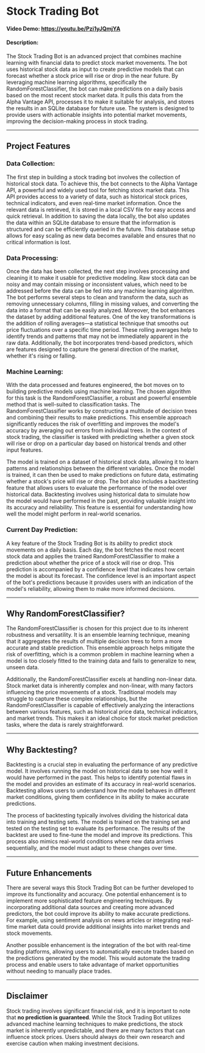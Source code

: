 # Stock Trading Bot

#### Video Demo: https://youtu.be/Pzi1yJQmjYA

#### Description:
The Stock Trading Bot is an advanced project that combines machine learning with financial data to predict stock market movements. The bot uses historical stock data as input to create predictive models that can forecast whether a stock price will rise or drop in the near future. By leveraging machine learning algorithms, specifically the RandomForestClassifier, the bot can make predictions on a daily basis based on the most recent stock market data. It pulls this data from the Alpha Vantage API, processes it to make it suitable for analysis, and stores the results in an SQLite database for future use. The system is designed to provide users with actionable insights into potential market movements, improving the decision-making process in stock trading.

---

## Project Features

### Data Collection:
The first step in building a stock trading bot involves the collection of historical stock data. To achieve this, the bot connects to the Alpha Vantage API, a powerful and widely used tool for fetching stock market data. This API provides access to a variety of data, such as historical stock prices, technical indicators, and even real-time market information. Once the relevant data is retrieved, it is stored in a local CSV file for easy access and quick retrieval. In addition to saving the data locally, the bot also updates the data within an SQLite database to ensure that the information is structured and can be efficiently queried in the future. This database setup allows for easy scaling as new data becomes available and ensures that no critical information is lost.

### Data Processing:
Once the data has been collected, the next step involves processing and cleaning it to make it usable for predictive modeling. Raw stock data can be noisy and may contain missing or inconsistent values, which need to be addressed before the data can be fed into any machine learning algorithm. The bot performs several steps to clean and transform the data, such as removing unnecessary columns, filling in missing values, and converting the data into a format that can be easily analyzed. Moreover, the bot enhances the dataset by adding additional features. One of the key transformations is the addition of rolling averages—a statistical technique that smooths out price fluctuations over a specific time period. These rolling averages help to identify trends and patterns that may not be immediately apparent in the raw data. Additionally, the bot incorporates trend-based predictors, which are features designed to capture the general direction of the market, whether it's rising or falling.

### Machine Learning:
With the data processed and features engineered, the bot moves on to building predictive models using machine learning. The chosen algorithm for this task is the RandomForestClassifier, a robust and powerful ensemble method that is well-suited to classification tasks. The RandomForestClassifier works by constructing a multitude of decision trees and combining their results to make predictions. This ensemble approach significantly reduces the risk of overfitting and improves the model's accuracy by averaging out errors from individual trees. In the context of stock trading, the classifier is tasked with predicting whether a given stock will rise or drop on a particular day based on historical trends and other input features.

The model is trained on a dataset of historical stock data, allowing it to learn patterns and relationships between the different variables. Once the model is trained, it can then be used to make predictions on future data, estimating whether a stock's price will rise or drop. The bot also includes a backtesting feature that allows users to evaluate the performance of the model over historical data. Backtesting involves using historical data to simulate how the model would have performed in the past, providing valuable insight into its accuracy and reliability. This feature is essential for understanding how well the model might perform in real-world scenarios.

### Current Day Prediction:
A key feature of the Stock Trading Bot is its ability to predict stock movements on a daily basis. Each day, the bot fetches the most recent stock data and applies the trained RandomForestClassifier to make a prediction about whether the price of a stock will rise or drop. This prediction is accompanied by a confidence level that indicates how certain the model is about its forecast. The confidence level is an important aspect of the bot's predictions because it provides users with an indication of the model's reliability, allowing them to make more informed decisions.

---

## Why RandomForestClassifier?
The RandomForestClassifier is chosen for this project due to its inherent robustness and versatility. It is an ensemble learning technique, meaning that it aggregates the results of multiple decision trees to form a more accurate and stable prediction. This ensemble approach helps mitigate the risk of overfitting, which is a common problem in machine learning when a model is too closely fitted to the training data and fails to generalize to new, unseen data.

Additionally, the RandomForestClassifier excels at handling non-linear data. Stock market data is inherently complex and non-linear, with many factors influencing the price movements of a stock. Traditional models may struggle to capture these complex relationships, but the RandomForestClassifier is capable of effectively analyzing the interactions between various features, such as historical price data, technical indicators, and market trends. This makes it an ideal choice for stock market prediction tasks, where the data is rarely straightforward.

---

## Why Backtesting?
Backtesting is a crucial step in evaluating the performance of any predictive model. It involves running the model on historical data to see how well it would have performed in the past. This helps to identify potential flaws in the model and provides an estimate of its accuracy in real-world scenarios. Backtesting allows users to understand how the model behaves in different market conditions, giving them confidence in its ability to make accurate predictions.

The process of backtesting typically involves dividing the historical data into training and testing sets. The model is trained on the training set and tested on the testing set to evaluate its performance. The results of the backtest are used to fine-tune the model and improve its predictions. This process also mimics real-world conditions where new data arrives sequentially, and the model must adapt to these changes over time.

---

## Future Enhancements
There are several ways this Stock Trading Bot can be further developed to improve its functionality and accuracy. One potential enhancement is to implement more sophisticated feature engineering techniques. By incorporating additional data sources and creating more advanced predictors, the bot could improve its ability to make accurate predictions. For example, using sentiment analysis on news articles or integrating real-time market data could provide additional insights into market trends and stock movements.

Another possible enhancement is the integration of the bot with real-time trading platforms, allowing users to automatically execute trades based on the predictions generated by the model. This would automate the trading process and enable users to take advantage of market opportunities without needing to manually place trades.

---

## Disclaimer
Stock trading involves significant financial risk, and it is important to note that **no prediction is guaranteed**. While the Stock Trading Bot utilizes advanced machine learning techniques to make predictions, the stock market is inherently unpredictable, and there are many factors that can influence stock prices. Users should always do their own research and exercise caution when making investment decisions.

 
 
